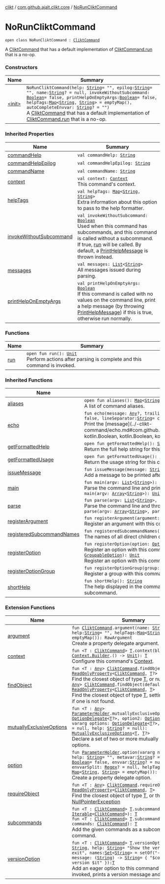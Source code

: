 [clikt](../../index.md) / [com.github.ajalt.clikt.core](../index.md) / [NoRunCliktCommand](./index.md)

# NoRunCliktCommand

`open class NoRunCliktCommand : `[`CliktCommand`](../-clikt-command/index.md)

A [CliktCommand](../-clikt-command/index.md) that has a default implementation of [CliktCommand.run](../-clikt-command/run.md) that is a no-op.

### Constructors

| Name | Summary |
|---|---|
| [&lt;init&gt;](-init-.md) | `NoRunCliktCommand(help: `[`String`](https://kotlinlang.org/api/latest/jvm/stdlib/kotlin/-string/index.html)` = "", epilog: `[`String`](https://kotlinlang.org/api/latest/jvm/stdlib/kotlin/-string/index.html)` = "", name: `[`String`](https://kotlinlang.org/api/latest/jvm/stdlib/kotlin/-string/index.html)`? = null, invokeWithoutSubcommand: `[`Boolean`](https://kotlinlang.org/api/latest/jvm/stdlib/kotlin/-boolean/index.html)` = false, printHelpOnEmptyArgs: `[`Boolean`](https://kotlinlang.org/api/latest/jvm/stdlib/kotlin/-boolean/index.html)` = false, helpTags: `[`Map`](https://kotlinlang.org/api/latest/jvm/stdlib/kotlin.collections/-map/index.html)`<`[`String`](https://kotlinlang.org/api/latest/jvm/stdlib/kotlin/-string/index.html)`, `[`String`](https://kotlinlang.org/api/latest/jvm/stdlib/kotlin/-string/index.html)`> = emptyMap(), autoCompleteEnvvar: `[`String`](https://kotlinlang.org/api/latest/jvm/stdlib/kotlin/-string/index.html)`? = "")`<br>A [CliktCommand](../-clikt-command/index.md) that has a default implementation of [CliktCommand.run](../-clikt-command/run.md) that is a no-op. |

### Inherited Properties

| Name | Summary |
|---|---|
| [commandHelp](../-clikt-command/command-help.md) | `val commandHelp: `[`String`](https://kotlinlang.org/api/latest/jvm/stdlib/kotlin/-string/index.html) |
| [commandHelpEpilog](../-clikt-command/command-help-epilog.md) | `val commandHelpEpilog: `[`String`](https://kotlinlang.org/api/latest/jvm/stdlib/kotlin/-string/index.html) |
| [commandName](../-clikt-command/command-name.md) | `val commandName: `[`String`](https://kotlinlang.org/api/latest/jvm/stdlib/kotlin/-string/index.html) |
| [context](../-clikt-command/context.md) | `val context: `[`Context`](../-context/index.md)<br>This command's context. |
| [helpTags](../-clikt-command/help-tags.md) | `val helpTags: `[`Map`](https://kotlinlang.org/api/latest/jvm/stdlib/kotlin.collections/-map/index.html)`<`[`String`](https://kotlinlang.org/api/latest/jvm/stdlib/kotlin/-string/index.html)`, `[`String`](https://kotlinlang.org/api/latest/jvm/stdlib/kotlin/-string/index.html)`>`<br>Extra information about this option to pass to the help formatter. |
| [invokeWithoutSubcommand](../-clikt-command/invoke-without-subcommand.md) | `val invokeWithoutSubcommand: `[`Boolean`](https://kotlinlang.org/api/latest/jvm/stdlib/kotlin/-boolean/index.html)<br>Used when this command has subcommands, and this command is called without a subcommand. If true, [run](../-clikt-command/run.md) will be called. By default, a [PrintHelpMessage](../-print-help-message/index.md) is thrown instead. |
| [messages](../-clikt-command/messages.md) | `val messages: `[`List`](https://kotlinlang.org/api/latest/jvm/stdlib/kotlin.collections/-list/index.html)`<`[`String`](https://kotlinlang.org/api/latest/jvm/stdlib/kotlin/-string/index.html)`>`<br>All messages issued during parsing. |
| [printHelpOnEmptyArgs](../-clikt-command/print-help-on-empty-args.md) | `val printHelpOnEmptyArgs: `[`Boolean`](https://kotlinlang.org/api/latest/jvm/stdlib/kotlin/-boolean/index.html)<br>If this command is called with no values on the command line, print a help message (by throwing [PrintHelpMessage](../-print-help-message/index.md)) if this is true, otherwise run normally. |

### Functions

| Name | Summary |
|---|---|
| [run](run.md) | `open fun run(): `[`Unit`](https://kotlinlang.org/api/latest/jvm/stdlib/kotlin/-unit/index.html)<br>Perform actions after parsing is complete and this command is invoked. |

### Inherited Functions

| Name | Summary |
|---|---|
| [aliases](../-clikt-command/aliases.md) | `open fun aliases(): `[`Map`](https://kotlinlang.org/api/latest/jvm/stdlib/kotlin.collections/-map/index.html)`<`[`String`](https://kotlinlang.org/api/latest/jvm/stdlib/kotlin/-string/index.html)`, `[`List`](https://kotlinlang.org/api/latest/jvm/stdlib/kotlin.collections/-list/index.html)`<`[`String`](https://kotlinlang.org/api/latest/jvm/stdlib/kotlin/-string/index.html)`>>`<br>A list of command aliases. |
| [echo](../-clikt-command/echo.md) | `fun echo(message: `[`Any`](https://kotlinlang.org/api/latest/jvm/stdlib/kotlin/-any/index.html)`?, trailingNewline: `[`Boolean`](https://kotlinlang.org/api/latest/jvm/stdlib/kotlin/-boolean/index.html)` = true, err: `[`Boolean`](https://kotlinlang.org/api/latest/jvm/stdlib/kotlin/-boolean/index.html)` = false, lineSeparator: `[`String`](https://kotlinlang.org/api/latest/jvm/stdlib/kotlin/-string/index.html)` = context.console.lineSeparator): `[`Unit`](https://kotlinlang.org/api/latest/jvm/stdlib/kotlin/-unit/index.html)<br>Print the [message](../-clikt-command/echo.md#com.github.ajalt.clikt.core.CliktCommand$echo(kotlin.Any, kotlin.Boolean, kotlin.Boolean, kotlin.String)/message) to the screen. |
| [getFormattedHelp](../-clikt-command/get-formatted-help.md) | `open fun getFormattedHelp(): `[`String`](https://kotlinlang.org/api/latest/jvm/stdlib/kotlin/-string/index.html)<br>Return the full help string for this command. |
| [getFormattedUsage](../-clikt-command/get-formatted-usage.md) | `open fun getFormattedUsage(): `[`String`](https://kotlinlang.org/api/latest/jvm/stdlib/kotlin/-string/index.html)<br>Return the usage string for this command. |
| [issueMessage](../-clikt-command/issue-message.md) | `fun issueMessage(message: `[`String`](https://kotlinlang.org/api/latest/jvm/stdlib/kotlin/-string/index.html)`): `[`Unit`](https://kotlinlang.org/api/latest/jvm/stdlib/kotlin/-unit/index.html)<br>Add a message to be printed after parsing |
| [main](../-clikt-command/main.md) | `fun main(argv: `[`List`](https://kotlinlang.org/api/latest/jvm/stdlib/kotlin.collections/-list/index.html)`<`[`String`](https://kotlinlang.org/api/latest/jvm/stdlib/kotlin/-string/index.html)`>): `[`Unit`](https://kotlinlang.org/api/latest/jvm/stdlib/kotlin/-unit/index.html)<br>Parse the command line and print helpful output if any errors occur.`fun main(argv: `[`Array`](https://kotlinlang.org/api/latest/jvm/stdlib/kotlin/-array/index.html)`<`[`String`](https://kotlinlang.org/api/latest/jvm/stdlib/kotlin/-string/index.html)`>): `[`Unit`](https://kotlinlang.org/api/latest/jvm/stdlib/kotlin/-unit/index.html) |
| [parse](../-clikt-command/parse.md) | `fun parse(argv: `[`List`](https://kotlinlang.org/api/latest/jvm/stdlib/kotlin.collections/-list/index.html)`<`[`String`](https://kotlinlang.org/api/latest/jvm/stdlib/kotlin/-string/index.html)`>, parentContext: `[`Context`](../-context/index.md)`? = null): `[`Unit`](https://kotlinlang.org/api/latest/jvm/stdlib/kotlin/-unit/index.html)<br>Parse the command line and throw an exception if parsing fails.`fun parse(argv: `[`Array`](https://kotlinlang.org/api/latest/jvm/stdlib/kotlin/-array/index.html)`<`[`String`](https://kotlinlang.org/api/latest/jvm/stdlib/kotlin/-string/index.html)`>, parentContext: `[`Context`](../-context/index.md)`? = null): `[`Unit`](https://kotlinlang.org/api/latest/jvm/stdlib/kotlin/-unit/index.html) |
| [registerArgument](../-clikt-command/register-argument.md) | `fun registerArgument(argument: `[`Argument`](../../com.github.ajalt.clikt.parameters.arguments/-argument/index.md)`): `[`Unit`](https://kotlinlang.org/api/latest/jvm/stdlib/kotlin/-unit/index.html)<br>Register an argument with this command. |
| [registeredSubcommandNames](../-clikt-command/registered-subcommand-names.md) | `fun registeredSubcommandNames(): `[`List`](https://kotlinlang.org/api/latest/jvm/stdlib/kotlin.collections/-list/index.html)`<`[`String`](https://kotlinlang.org/api/latest/jvm/stdlib/kotlin/-string/index.html)`>`<br>The names of all direct children of this command |
| [registerOption](../-clikt-command/register-option.md) | `fun registerOption(option: `[`Option`](../../com.github.ajalt.clikt.parameters.options/-option/index.md)`): `[`Unit`](https://kotlinlang.org/api/latest/jvm/stdlib/kotlin/-unit/index.html)<br>Register an option with this command.`open fun registerOption(option: `[`GroupableOption`](../-groupable-option/index.md)`): `[`Unit`](https://kotlinlang.org/api/latest/jvm/stdlib/kotlin/-unit/index.html)<br>Register an option with this command or group. |
| [registerOptionGroup](../-clikt-command/register-option-group.md) | `fun registerOptionGroup(group: `[`ParameterGroup`](../../com.github.ajalt.clikt.parameters.groups/-parameter-group/index.md)`): `[`Unit`](https://kotlinlang.org/api/latest/jvm/stdlib/kotlin/-unit/index.html)<br>Register a group with this command. |
| [shortHelp](../-clikt-command/short-help.md) | `fun shortHelp(): `[`String`](https://kotlinlang.org/api/latest/jvm/stdlib/kotlin/-string/index.html)<br>The help displayed in the commands list when this command is used as a subcommand. |

### Extension Functions

| Name | Summary |
|---|---|
| [argument](../../com.github.ajalt.clikt.parameters.arguments/argument.md) | `fun `[`CliktCommand`](../-clikt-command/index.md)`.argument(name: `[`String`](https://kotlinlang.org/api/latest/jvm/stdlib/kotlin/-string/index.html)` = "", help: `[`String`](https://kotlinlang.org/api/latest/jvm/stdlib/kotlin/-string/index.html)` = "", helpTags: `[`Map`](https://kotlinlang.org/api/latest/jvm/stdlib/kotlin.collections/-map/index.html)`<`[`String`](https://kotlinlang.org/api/latest/jvm/stdlib/kotlin/-string/index.html)`, `[`String`](https://kotlinlang.org/api/latest/jvm/stdlib/kotlin/-string/index.html)`> = emptyMap()): RawArgument`<br>Create a property delegate argument. |
| [context](../context.md) | `fun <T : `[`CliktCommand`](../-clikt-command/index.md)`> `[`T`](../context.md#T)`.context(block: `[`Context.Builder`](../-context/-builder/index.md)`.() -> `[`Unit`](https://kotlinlang.org/api/latest/jvm/stdlib/kotlin/-unit/index.html)`): `[`T`](../context.md#T)<br>Configure this command's [Context](../-context/index.md). |
| [findObject](../find-object.md) | `fun <T : `[`Any`](https://kotlinlang.org/api/latest/jvm/stdlib/kotlin/-any/index.html)`> `[`CliktCommand`](../-clikt-command/index.md)`.findObject(): `[`ReadOnlyProperty`](https://kotlinlang.org/api/latest/jvm/stdlib/kotlin.properties/-read-only-property/index.html)`<`[`CliktCommand`](../-clikt-command/index.md)`, `[`T`](../find-object.md#T)`?>`<br>Find the closest object of type [T](../find-object.md#T), or null`fun <T : `[`Any`](https://kotlinlang.org/api/latest/jvm/stdlib/kotlin/-any/index.html)`> `[`CliktCommand`](../-clikt-command/index.md)`.findObject(default: () -> `[`T`](../find-object.md#T)`): `[`ReadOnlyProperty`](https://kotlinlang.org/api/latest/jvm/stdlib/kotlin.properties/-read-only-property/index.html)`<`[`CliktCommand`](../-clikt-command/index.md)`, `[`T`](../find-object.md#T)`>`<br>Find the closest object of type [T](../find-object.md#T), setting `context.obj` if one is not found. |
| [mutuallyExclusiveOptions](../../com.github.ajalt.clikt.parameters.groups/mutually-exclusive-options.md) | `fun <T : `[`Any`](https://kotlinlang.org/api/latest/jvm/stdlib/kotlin/-any/index.html)`> `[`ParameterHolder`](../-parameter-holder/index.md)`.mutuallyExclusiveOptions(option1: `[`OptionDelegate`](../../com.github.ajalt.clikt.parameters.options/-option-delegate/index.md)`<`[`T`](../../com.github.ajalt.clikt.parameters.groups/mutually-exclusive-options.md#T)`?>, option2: `[`OptionDelegate`](../../com.github.ajalt.clikt.parameters.options/-option-delegate/index.md)`<`[`T`](../../com.github.ajalt.clikt.parameters.groups/mutually-exclusive-options.md#T)`?>, vararg options: `[`OptionDelegate`](../../com.github.ajalt.clikt.parameters.options/-option-delegate/index.md)`<`[`T`](../../com.github.ajalt.clikt.parameters.groups/mutually-exclusive-options.md#T)`?>, name: `[`String`](https://kotlinlang.org/api/latest/jvm/stdlib/kotlin/-string/index.html)`? = null, help: `[`String`](https://kotlinlang.org/api/latest/jvm/stdlib/kotlin/-string/index.html)`? = null): `[`MutuallyExclusiveOptions`](../../com.github.ajalt.clikt.parameters.groups/-mutually-exclusive-options/index.md)`<`[`T`](../../com.github.ajalt.clikt.parameters.groups/mutually-exclusive-options.md#T)`, `[`T`](../../com.github.ajalt.clikt.parameters.groups/mutually-exclusive-options.md#T)`?>`<br>Declare a set of two or more mutually exclusive options. |
| [option](../../com.github.ajalt.clikt.parameters.options/option.md) | `fun `[`ParameterHolder`](../-parameter-holder/index.md)`.option(vararg names: `[`String`](https://kotlinlang.org/api/latest/jvm/stdlib/kotlin/-string/index.html)`, help: `[`String`](https://kotlinlang.org/api/latest/jvm/stdlib/kotlin/-string/index.html)` = "", metavar: `[`String`](https://kotlinlang.org/api/latest/jvm/stdlib/kotlin/-string/index.html)`? = null, hidden: `[`Boolean`](https://kotlinlang.org/api/latest/jvm/stdlib/kotlin/-boolean/index.html)` = false, envvar: `[`String`](https://kotlinlang.org/api/latest/jvm/stdlib/kotlin/-string/index.html)`? = null, envvarSplit: `[`Regex`](https://kotlinlang.org/api/latest/jvm/stdlib/kotlin.text/-regex/index.html)`? = null, helpTags: `[`Map`](https://kotlinlang.org/api/latest/jvm/stdlib/kotlin.collections/-map/index.html)`<`[`String`](https://kotlinlang.org/api/latest/jvm/stdlib/kotlin/-string/index.html)`, `[`String`](https://kotlinlang.org/api/latest/jvm/stdlib/kotlin/-string/index.html)`> = emptyMap()): `[`RawOption`](../../com.github.ajalt.clikt.parameters.options/-raw-option.md)<br>Create a property delegate option. |
| [requireObject](../require-object.md) | `fun <T : `[`Any`](https://kotlinlang.org/api/latest/jvm/stdlib/kotlin/-any/index.html)`> `[`CliktCommand`](../-clikt-command/index.md)`.requireObject(): `[`ReadOnlyProperty`](https://kotlinlang.org/api/latest/jvm/stdlib/kotlin.properties/-read-only-property/index.html)`<`[`CliktCommand`](../-clikt-command/index.md)`, `[`T`](../require-object.md#T)`>`<br>Find the closest object of type [T](../require-object.md#T), or throw a [NullPointerException](https://kotlinlang.org/api/latest/jvm/stdlib/kotlin/-null-pointer-exception/index.html) |
| [subcommands](../subcommands.md) | `fun <T : `[`CliktCommand`](../-clikt-command/index.md)`> `[`T`](../subcommands.md#T)`.subcommands(commands: `[`Iterable`](https://kotlinlang.org/api/latest/jvm/stdlib/kotlin.collections/-iterable/index.html)`<`[`CliktCommand`](../-clikt-command/index.md)`>): `[`T`](../subcommands.md#T)<br>`fun <T : `[`CliktCommand`](../-clikt-command/index.md)`> `[`T`](../subcommands.md#T)`.subcommands(vararg commands: `[`CliktCommand`](../-clikt-command/index.md)`): `[`T`](../subcommands.md#T)<br>Add the given commands as a subcommand of this command. |
| [versionOption](../../com.github.ajalt.clikt.parameters.options/version-option.md) | `fun <T : `[`CliktCommand`](../-clikt-command/index.md)`> `[`T`](../../com.github.ajalt.clikt.parameters.options/version-option.md#T)`.versionOption(version: `[`String`](https://kotlinlang.org/api/latest/jvm/stdlib/kotlin/-string/index.html)`, help: `[`String`](https://kotlinlang.org/api/latest/jvm/stdlib/kotlin/-string/index.html)` = "Show the version and exit", names: `[`Set`](https://kotlinlang.org/api/latest/jvm/stdlib/kotlin.collections/-set/index.html)`<`[`String`](https://kotlinlang.org/api/latest/jvm/stdlib/kotlin/-string/index.html)`> = setOf("--version"), message: (`[`String`](https://kotlinlang.org/api/latest/jvm/stdlib/kotlin/-string/index.html)`) -> `[`String`](https://kotlinlang.org/api/latest/jvm/stdlib/kotlin/-string/index.html)` = { "$commandName version $it" }): `[`T`](../../com.github.ajalt.clikt.parameters.options/version-option.md#T)<br>Add an eager option to this command that, when invoked, prints a version message and exits. |
